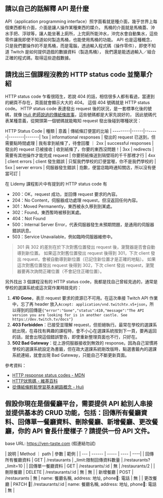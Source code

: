 ## 請以自己的話解釋 API 是什麼

API（application programming interface）照字面看就是種介面，幾乎世界上每個東西都有介面，介面是讓人操作某種東西的媒介。
馬桶的介面就是馬桶蓋、沖水手把、浮球等，讓人能坐著上廁所，上完廁所能沖水，沖完水會自動集水，這些零件讓我即使不知道如何製造馬桶，也能使用馬桶的功能。
API 也是這種概念，只是我們要操作的不是馬桶，而是電腦，透過輸入程式碼（操作零件），即使不知道 Twitch 是如何提供遊戲的數據資料（製造馬桶），
我們還是能透過輸入／組合正確的程式碼，取得這些遊戲數據。

## 請找出三個課程沒教的 HTTP status code 並簡單介紹

HTTP status code 乍看很陌生，若說 404 的話，相信很多人都有看過，當連到的網頁不存在，頁面就會顯示大大的 404。
這個 404 號碼就是 HTTP status code。
HTTP status code 表達發出 request 後的狀況，是一套標準化後的號碼，就像 [Huli 老師說過的傳紙條故事](https://medium.com/@hulitw/learning-tcp-ip-http-via-sending-letter-5d3299203660)，這些號碼都是大家先說好的，
因此號碼代表某種意義，從開頭第一個號碼就能略知 request 發出後碰到哪種狀況：


HTTP Status Code | 種類 | 意義 | 傳紙條訂便當的比喻 |
---------|------|-------|--------|-------|
 1xx | informational responses | 發出的 request 已送到，但需要點時間處理 | 我有拿到紙條了，待會回覆 ｜
 2xx | successful responses | 發出的 request 已被接收 | 收到紙條了，你要的東西沒問題！|
 3xx | redirects | 需要有其他操作才能完成 request | 你要把紙條送到隔壁班的千千那裡才行 |
 4xx | client errors | client 發生錯誤 | 只幫我們學校的訂便當喔，你不是我們學校的 |
 5xx | server errors | 伺服器發生錯誤 | 抱歉，便當店臨時通知關店，所以沒有便當可訂 |

在 Lidemy 課程影片中有提到的 HTTP status code 有

- 200：OK，request 成功，並回傳 request 要求的內容。
- 204：No Content，伺服器成功處理 request，但沒返回任何內容。
- 301：Moved Permanently，東西被永久移到到某處。
- 302：Found，東西暫時被移到某處。
- 404：Not Found
- 500：Internal Server Error，代表伺服器發生未預期問題，是通用的伺服器錯誤訊息。
- 503：Service Unavailable，例如臨時伺服器維修中。

> 301 與 302 的差別在於下次對舊位置發出 request 後，瀏覽器是否會自動導到新位置。
> 如果這次對舊位置發出 request 後得到 301，下次 client 發出 request，會被自動導到新位置（已記住新位置才是正確的地點）。
> 如果這次對舊位置發出 request 後得到 302，下次 client 發出 request，瀏覽器要再次詢問正確位置（不會記住正確位置）。

另外找出 3 個課程沒有的 HTTP status code，我都是找自己曾經見過的，通常是學校的選課系統或這次寫作業時踫見的：

1. **410 Gone**，表示 request 要求的資源已不可用。在這次串接 Twitch API 作業中，忘了再 header 放入`Accept: application/vnd.twitchtv.v5+json`，所以得到的回傳是`{"error":"Gone","status":410,"message":"The API version you are looking for is in another castle. See https://dev.twitch.tv/docs"}`
2. **403 Forbidden**：已接受並理解 request，但拒絕執行。最常在學校的選課系統出現，在尋找有興趣的課程時，會不小心在選課系統按到下一頁，要再返回的話，就會出現這個錯誤警告，即使重新整理頁面也不行，只好在。
3. **502 Bad Gateway**：從上游伺服器接收到無效的 response。因為自己習慣將學校的選課系統設定為書籤，但在政大選課系統剛改版時，點選書籤內的選課系統連結，就會出現 Bad Gateway，只能自己不斷更新頁面。

參考資料：

- [HTTP response status codes - MDN](https://developer.mozilla.org/en-US/docs/Web/HTTP/Status)
- [HTTP狀態碼 - 維基百科](https://zh.wikipedia.org/wiki/HTTP%E7%8A%B6%E6%80%81%E7%A0%81)
- [從傳紙條輕鬆學習基本網路概念 - Huli](https://medium.com/@hulitw/learning-tcp-ip-http-via-sending-letter-5d3299203660)


## 假設你現在是個餐廳平台，需要提供 API 給別人串接並提供基本的 CRUD 功能，包括：回傳所有餐廳資料、回傳單一餐廳資料、刪除餐廳、新增餐廳、更改餐廳，你的 API 會長什麼樣子？請提供一份 API 文件。

base URL: https://yen-taste.com (假連結勿試)

| 說明 | Method ｜ path | 參數 | 範例 |
| --- | ------ | ----- | ---- | ----|
| 回傳所有餐廳資料 | GET | /restaurants | _limit:限制回傳資料數量 | /restaurants?_limit=10 |
| 回傳單一餐廳資料 | GET | /restaurants/:id | 無 | /restaurants/2 |
| 刪除餐廳 | DELETE | /restaurants/:id | 無 | 無 |
| 新增餐廳 | POST | /restaurants | 無 | name: 餐廳名稱, address: 地址, phone: 電話 | 無 |
| 更改餐廳 | PATCH | /restaurants/:id | name: 餐廳名稱, address: 地址, phone: 電話 | 無 |